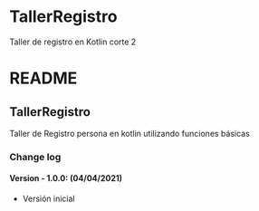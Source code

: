 # TallerRegistro
Taller de registro en Kotlin corte 2

# README

## TallerRegistro

Taller de Registro persona en kotlin utilizando funciones básicas

### Change log

#### Version - 1.0.0: (04/04/2021)

* Versión inicial